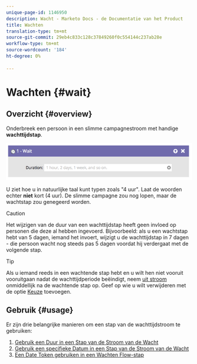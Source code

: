 ```yaml
---
unique-page-id: 1146950
description: Wacht - Marketo Docs - de Documentatie van het Product
title: Wachten
translation-type: tm+mt
source-git-commit: 29eb4c833c128c37849260f0c554144c237ab28e
workflow-type: tm+mt
source-wordcount: '184'
ht-degree: 0%

---
```



# Wachten {#wait}

## Overzicht {#overview}

Onderbreek een persoon in een slimme campagnestroom met handige **wachttijdstap**.

![](assets/wait-overview.png)

U ziet hoe u in natuurlijke taal kunt typen zoals &quot;4 uur&quot;. Laat de woorden echter **niet** kort (4 uur). De slimme campagne zou nog lopen, maar de wachtstap zou genegeerd worden.

>[!CAUTION]
>
>Het wijzigen van de duur van een wachttijdstap heeft geen invloed op personen die deze al hebben ingevoerd. Bijvoorbeeld: als u een wachtstap hebt van 5 dagen, iemand het invoert, wijzigt u de wachttijdstap in 7 dagen - die persoon wacht nog steeds pas 5 dagen voordat hij verdergaat met de volgende stap.

>[!TIP]
>
>Als u iemand reeds in een wachtende stap hebt en u wilt hen niet vooruit vooruitgaan nadat de wachttijdperiode beëindigt, neem [uit stroom](/help/marketo/product-docs/core-marketo-concepts/smart-campaigns/flow-actions/remove-from-flow.md) onmiddellijk na de wachtende stap op. Geef op wie u wilt verwijderen met de optie [Keuze](/help/marketo/product-docs/core-marketo-concepts/smart-campaigns/flow-actions/use-add-choice-in-a-flow-step.md) toevoegen.

## Gebruik {#usage}

Er zijn drie belangrijke manieren om een stap van de wachttijdstroom te gebruiken:

1. [Gebruik een Duur in een Stap van de Stroom van de Wacht](/help/marketo/product-docs/core-marketo-concepts/smart-campaigns/flow-actions/wait/use-a-duration-in-a-wait-flow-step.md)
1. [Gebruik een specifieke Datum in een Stap van de Stroom van de Wacht](/help/marketo/product-docs/core-marketo-concepts/smart-campaigns/flow-actions/wait/use-a-specific-date-in-a-wait-flow-step.md)
1. [Een Date Token gebruiken in een Wachten Flow-stap](/help/marketo/product-docs/core-marketo-concepts/smart-campaigns/flow-actions/wait/use-a-date-token-in-a-wait-flow-step.md)
